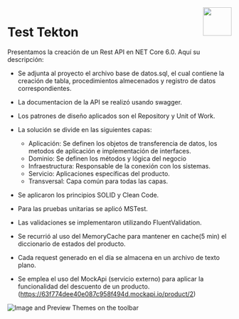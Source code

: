 <img src="https://github.com/RickStrahl/MarkdownMonster/raw/master/Art/MarkdownMonster_Icon_128.png" align="right" style="height: 64px"/>

# Test Tekton
Presentamos la creación de un Rest API en NET Core 6.0. Aquí su descripción:

* Se adjunta al proyecto el archivo base de datos.sql, el cual contiene la creación de tabla, procedimientos almecenados y registro de datos correspondientes.

* La documentacion de la API se realizó usando swagger.

* Los patrones de diseño aplicados son el Repository y Unit of Work.

* La solución se divide en las siguientes capas:
    * Aplicación: Se definen los objetos de transferencia de datos, los metodos de aplicación e implementación de interfaces.
    * Dominio: Se definen los métodos y lógica del negocio
    * Infraestructura: Responsable de la conexión con los sistemas.
    * Servicio: Aplicaciones específicas del producto.
    * Transversal: Capa común para todas las capas.
   
* Se aplicaron los principios SOLID y Clean Code.

* Para las pruebas unitarias se aplicó MSTest.

* Las validaciones se implementaron utilizando FluentValidation.

* Se recurrió al uso del MemoryCache para mantener en cache(5 min) el diccionario de estados del producto.

* Cada request generado en el día se almacena en un archivo de texto plano.

* Se emplea el uso del MockApi (servicio externo) para aplicar la funcionalidad del descuento de un producto. (https://63f774dee40e087c958f494d.mockapi.io/product/2)


![Image and Preview Themes on the toolbar](https://static.javatpoint.com/tutorial/webapi/images/web-api-tutorial.png) 

